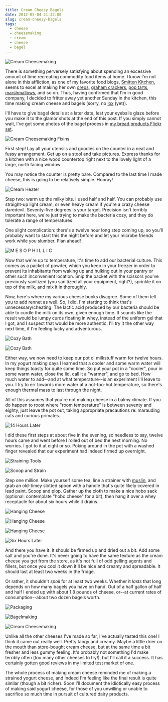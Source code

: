 ```yaml
---
title: Cream Cheesy Bagels
date: 2012-05-04 21:32:00
slug: cream-cheesy-bagels
tags:
  - cheese
  - cheesemaking
  - cream
  - cheese
  - bagel
---
```


![Cream Cheesemaking](6984177282.jpg)

There is something perversely satisfying about spending an excessive amount of time recreating commodity food items at home. I know I'm not alone in this affliction, as one of my favorite food blogs, [Smitten Kitchen](http://smittenkitchen.com/), seems to excel at making her own [oreos](http://smittenkitchen.com/2007/05/my-kingdom-for-a-glass-of-milk/), [graham crackers](http://smittenkitchen.com/2009/05/graham-crackers/), [pop tarts](http://smittenkitchen.com/2010/04/homemade-pop-tarts/), [marshmallows](http://smittenkitchen.com/2009/06/springy-fluffy-marshmallows/), and so on. Thus, having confirmed that I'm in good company, I decided to fritter away yet another Sunday in the kitchen, this time making cream cheese and bagels (sorry, no [lox](http://en.wikipedia.org/wiki/Lox) (yet)).

I'll have to give bagel details at a later date, lest your eyeballs glaze before you make it to the glamor shots at the end of this post. If you simply cannot wait, I've got some photos of the bagel process in [my bread products Flickr set](http://www.flickr.com/photos/bert_m_b/sets/72157629958683315).

![Cream Cheesemaking Fixins](7129575059.jpg)

First step! Lay all your utensils and goodies on the counter in a neat and fussy arrangement. Get up on a stool and take pictures. Express thanks for a kitchen with a nice wood countertop right next to the lovely light of a large, north facing window.

You may notice the counter is pretty bare. Compared to the last time I made cheese, this is going to be relatively simple. Hooray!

![Cream Heater](7129597885.jpg)

Step two: warm up the milky bits. I used half and half. You can probably use straight-up light cream, or even heavy cream if you're a crazy cheese daredevil. Seventy-five degrees is your target. Precision isn't terribly important here, we're just trying to make the bacteria cozy, and they do tolerate a range of temperatures.

One slight complication: there's a twelve hour long step coming up, so you'll probably want to start this the night before and let your microbe friends work while you slumber. Plan ahead!

![M E S O P H I L L I C](6983526554.jpg)

Now that we're up to temperature, it's time to add our bacterial culture. This comes as a packet of powder, which you keep in your freezer in order to prevent its inhabitants from waking up and hulking out in your pantry or other such inconvenient location. Snip the packet with the scissors you've previously sanitized (you sanitized all your equipment, right?), sprinkle it on top of the milk, and mix it in thoroughly.

Now, here's where my various cheese books disagree. Some of them tell you to add rennet as well. So, I did. I'm starting to think that's unnecessary/cheating. The lactic acid produced by our bacteria should be able to curdle the milk on its own, given enough time. It sounds like the result would be lumpy curds floating in whey, instead of the uniform gel that I got, and I suspect that would be more authentic. I'll try it the other way next time, if I'm feeling lucky and adventurous.

![Cozy Bath](6983553076.jpg)

![Cozy Bath](7129648699.jpg)

Either way, we now need to keep our pot o' milkstuff warm for twelve hours. In my yogurt making days I learned that a cooler and some warm water will keep things toasty for quite some time. So put your pot in a "cooler", pour in some warm water, close the lid, call it a "warmer", and go to bed. How much water to add--and at what temperature--is an experiment I'll leave to you. I try to err towards more water at a not-too-hot temperature, so there's enough thermal mass to last through the night.

All of this assumes that you're not making cheese in a balmy climate. If you do happen to roost where "room temperature" is between seventy and eighty, just leave the pot out, taking appropriate precautions re: marauding cats and curious primates.

![14 Hours Later](7129660979.jpg)

I did these first steps at about five in the evening, so needless to say, twelve hours came and went before I rolled out of bed the next morning. No worries. I got to it at eight or so. Poking around in the pot with a washed finger revealed that our experiment had indeed firmed up overnight.

![Straining Tools](7129668629.jpg)

![Scoop and Strain](7129674801.jpg)

Step one million. Make yourself some tea, line a strainer with [muslin](http://en.wikipedia.org/wiki/Muslin), and grab an old-timey slotted spoon with a handle that's quite likely covered in lead paint. Scoop and plop. Gather up the cloth to make a nice hobo sack (optional: contemplate "hobo cheese" for a bit), then hang it over a whey receptacle for about six hours while it drains.

![Hanging Cheese](6983779534.jpg)

![Hanging Cheese](6983784162.jpg)

![Hanging Cheese](6983831330.jpg)

![Six Hours Later](7130109221.jpg)

And there you have it. It should be firmed up and dried out a bit. Add some salt and you're done. It's never going to have the same texture as the cream cheese you get from the store, as it's not full of odd gelling agents and fillers, but once you cool it down it'll be nice and creamy and spreadable. It should last at least two weeks in the fridge.

Or rather, it shouldn't _spoil_ for at least two weeks. Whether it _lasts_ that long depends on how many bagels you have on hand. Out of a half gallon of half and half I ended up with about 1.8 pounds of cheese, or--at current rates of consumption--about two dozen bagels worth.

![Packaging](7130120703.jpg)

![Bagelmaking](7130233423.jpg)

![Cream Cheesemaking](6984177282.jpg)

Unlike all the other cheeses I've made so far, I've actually tasted this one! I think it came out really well. Pretty tangy and creamy. Maybe a little drier on the mouth than store-bought cream cheese, but at the same time a bit fresher and less gummy feeling. It's probably not something I'd make terribly often (too many other cheeses to try!), but I'll call it a success. It has certainly gotten good reviews in my limited test market of one.

The whole process of making cream cheese reminded me of making a strained yogurt cheese, and indeed I'm feeling like the final result is quite similar (though a bit richer). Soon I'll document the idiotically easy process of making said yogurt cheese, for those of you unwilling or unable to sacrifice so much time in pursuit of cultured dairy products.
